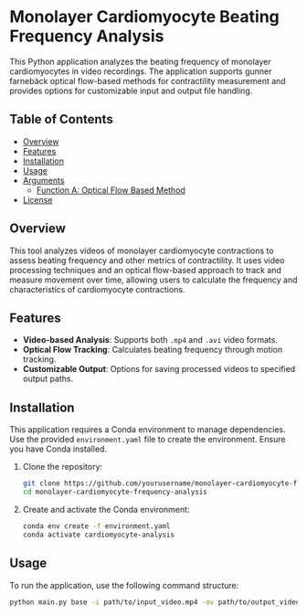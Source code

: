 # Monolayer Cardiomyocyte Beating Frequency Analysis

This Python application analyzes the beating frequency of monolayer cardiomyocytes in video recordings. The application supports gunner farnebäck optical flow-based methods for contractility measurement and provides options for customizable input and output file handling.



## Table of Contents
- [Overview](#overview)
- [Features](#features)
- [Installation](#installation)
- [Usage](#usage)
- [Arguments](#arguments)
  - [Function A: Optical Flow Based Method](#function-a-optical-flow-based-method)
- [License](#license)

## Overview

This tool analyzes videos of monolayer cardiomyocyte contractions to assess beating frequency and other metrics of contractility. It uses video processing techniques and an optical flow-based approach to track and measure movement over time, allowing users to calculate the frequency and characteristics of cardiomyocyte contractions.

## Features
- **Video-based Analysis**: Supports both `.mp4` and `.avi` video formats.
- **Optical Flow Tracking**: Calculates beating frequency through motion tracking.
- **Customizable Output**: Options for saving processed videos to specified output paths.

## Installation

This application requires a Conda environment to manage dependencies. Use the provided `environment.yaml` file to create the environment. Ensure you have Conda installed.

1. Clone the repository:
    ```bash
    git clone https://github.com/yourusername/monolayer-cardiomyocyte-frequency-analysis.git
    cd monolayer-cardiomyocyte-frequency-analysis
    ```

2. Create and activate the Conda environment:
    ```bash
    conda env create -f environment.yaml
    conda activate cardiomyocyte-analysis
    ```

## Usage

To run the application, use the following command structure:

```bash
python main.py base -i path/to/input_video.mp4 -ov path/to/output_video.mp4
